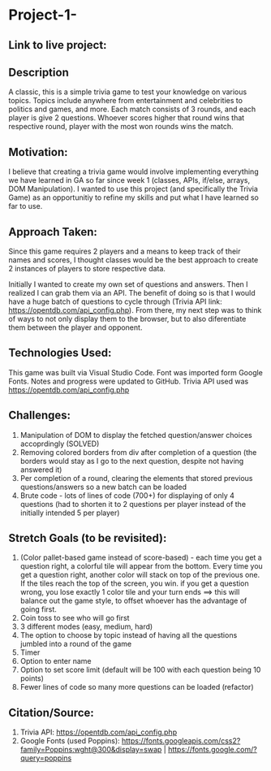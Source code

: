 # Project-1-

## Link to live project:



## Description
A classic, this is a simple trivia game to test your knowledge on various topics. Topics include anywhere from entertainment and celebrities to politics and games, and more. Each match consists of 3 rounds, and each player is give 2 questions. Whoever scores higher that round wins that respective round, player with the most won rounds wins the match. 


## Motivation: 
I believe that creating a trivia game would involve implementing everything we have learned in GA so far since week 1 (classes, APIs, if/else, arrays, DOM Manipulation). I wanted to use this project (and specifically the Trivia Game) as an opportunitiy to refine my skills and put what I have learned so far to use.

## Approach Taken:
Since this game requires 2 players and a means to keep track of their names and scores, I thought classes would be the best approach to create 2 instances of players to store respective data. 

Initially I wanted to create my own set of questions and answers. Then I realized I can grab them via an API. The benefit of doing so is that I would have a huge batch of questions to cycle through (Trivia API link: https://opentdb.com/api_config.php). From there, my next step was to think of ways to not only display them to the browser, but to also diferentiate them between the player and opponent. 

## Technologies Used:
This game was built via Visual Studio Code. 
Font was imported form Google Fonts. 
Notes and progress were updated to GitHub. 
Trivia API used was https://opentdb.com/api_config.php

## Challenges: 
1. Manipulation of DOM to display the fetched question/answer choices accoprdingly (SOLVED) 
2. Removing colored borders from div after completion of a question (the borders would stay as I go to the next question, despite not having answered it) 
3. Per completion of a round, clearing the elements that stored previous questions/answers so a new batch can be loaded
4. Brute code - lots of lines of code (700+) for displaying of only 4 questions (had to shorten it to 2 questions per player instead of the initially intended 5 per player) 

## Stretch Goals (to be revisited): 
1. (Color pallet-based game instead of score-based) - each time you get a question right, a colorful tile will appear from the bottom. Every time you get a question right, another color will stack on top of the previous one. If the tiles reach the top of the screen, you win. if you get a question wrong, you lose exactly 1 color tile and your turn ends ==> this will balance out the game style, to offset whoever has the advantage of going first.
2. Coin toss to see who will go first
3. 3 different modes (easy, medium, hard)
4. The option to choose by topic instead of having all the questions jumbled into a round of the game
5. Timer
6. Option to enter name
7. Option to set score limit (default will be 100 with each question being 10 points)
8. Fewer lines of code so many more questions can be loaded (refactor) 

## Citation/Source: 
1. Trivia API: https://opentdb.com/api_config.php 
2. Google Fonts (used Poppins): https://fonts.googleapis.com/css2?family=Poppins:wght@300&display=swap  |  https://fonts.google.com/?query=poppins
